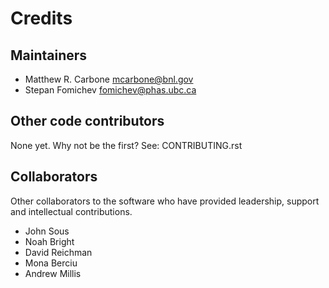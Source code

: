 # Credits

## Maintainers

* Matthew R. Carbone <mcarbone@bnl.gov>
* Stepan Fomichev <fomichev@phas.ubc.ca>

## Other code contributors

None yet. Why not be the first? See: CONTRIBUTING.rst

## Collaborators
Other collaborators to the software who have provided leadership, support and intellectual contributions.

* John Sous
* Noah Bright
* David Reichman
* Mona Berciu
* Andrew Millis
